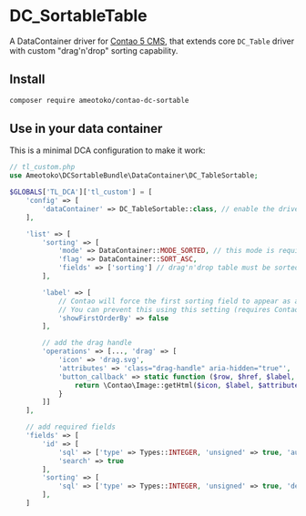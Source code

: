 # DC_SortableTable

A DataContainer driver for [Contao 5 CMS][1], that extends core `DC_Table` driver
with custom "drag'n'drop" sorting capability.

## Install

```bash
composer require ameotoko/contao-dc-sortable
```

## Use in your data container

This is a minimal DCA configuration to make it work:

```php
// tl_custom.php
use Ameotoko\DCSortableBundle\DataContainer\DC_TableSortable;

$GLOBALS['TL_DCA']['tl_custom'] = [
    'config' => [
        'dataContainer' => DC_TableSortable::class, // enable the driver
    ],

    'list' => [
        'sorting' => [
            'mode' => DataContainer::MODE_SORTED, // this mode is required
            'flag' => DataContainer::SORT_ASC,
            'fields' => ['sorting'] // drag'n'drop table must be sorted by the "sorting" field
        ],

        'label' => [
            // Contao will force the first sorting field to appear as a column in backend list view.
            // You can prevent this using this setting (requires Contao 5.2.8 or later).
            'showFirstOrderBy' => false
        ],

        // add the drag handle
        'operations' => [..., 'drag' => [
            'icon' => 'drag.svg',
            'attributes' => 'class="drag-handle" aria-hidden="true"',
            'button_callback' => static function ($row, $href, $label, $title, $icon, $attributes) {
                return \Contao\Image::getHtml($icon, $label, $attributes);
            }
        ]]
    ],

    // add required fields
    'fields' => [
        'id' => [
            'sql' => ['type' => Types::INTEGER, 'unsigned' => true, 'autoincrement' => true],
            'search' => true
        ],
        'sorting' => [
            'sql' => ['type' => Types::INTEGER, 'unsigned' => true, 'default' => 0]
        ],
    ]
```

[1]: https://contao.org
